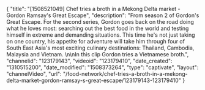 {
    "title": "[1508521049] Chef tries a broth in a Mekong Delta market - Gordon Ramsay's Great Escape",
    "description": "From season 2 of Gordon's Great Escape. For the second series, Gordon goes back on the road doing what he loves most: searching out the best food in the world and testing himself in extreme and demanding situations. This time he's not just taking on one country, his appetite for adventure will take him through four of South East Asia's most exciting culinary destinations: Thailand, Cambodia, Malaysia and Vietnam. \n\nIn this clip Gordon tries a Vietnamese broth.",
    "channelid": "123179143",
    "videoid": "123179410",
    "date_created": "1310515200",
    "date_modified": "1508373264",
    "type": "captivate",
    "layout": "channelVideo",
    "url": "\/food-network\/chef-tries-a-broth-in-a-mekong-delta-market-gordon-ramsay-s-great-escape\/123179143-123179410"
}